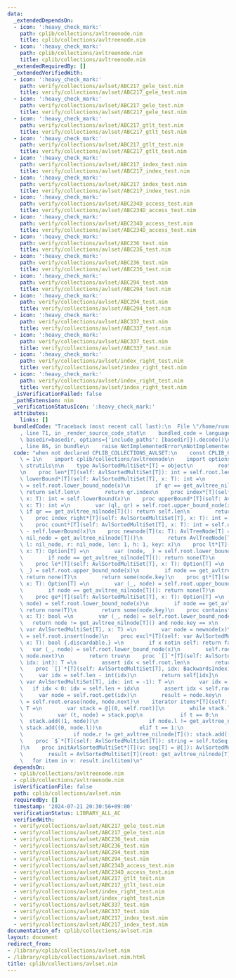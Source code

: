 ```yaml
---
data:
  _extendedDependsOn:
  - icon: ':heavy_check_mark:'
    path: cplib/collections/avltreenode.nim
    title: cplib/collections/avltreenode.nim
  - icon: ':heavy_check_mark:'
    path: cplib/collections/avltreenode.nim
    title: cplib/collections/avltreenode.nim
  _extendedRequiredBy: []
  _extendedVerifiedWith:
  - icon: ':heavy_check_mark:'
    path: verify/collections/avlset/ABC217_gele_test.nim
    title: verify/collections/avlset/ABC217_gele_test.nim
  - icon: ':heavy_check_mark:'
    path: verify/collections/avlset/ABC217_gele_test.nim
    title: verify/collections/avlset/ABC217_gele_test.nim
  - icon: ':heavy_check_mark:'
    path: verify/collections/avlset/ABC217_gtlt_test.nim
    title: verify/collections/avlset/ABC217_gtlt_test.nim
  - icon: ':heavy_check_mark:'
    path: verify/collections/avlset/ABC217_gtlt_test.nim
    title: verify/collections/avlset/ABC217_gtlt_test.nim
  - icon: ':heavy_check_mark:'
    path: verify/collections/avlset/ABC217_index_test.nim
    title: verify/collections/avlset/ABC217_index_test.nim
  - icon: ':heavy_check_mark:'
    path: verify/collections/avlset/ABC217_index_test.nim
    title: verify/collections/avlset/ABC217_index_test.nim
  - icon: ':heavy_check_mark:'
    path: verify/collections/avlset/ABC234D_access_test.nim
    title: verify/collections/avlset/ABC234D_access_test.nim
  - icon: ':heavy_check_mark:'
    path: verify/collections/avlset/ABC234D_access_test.nim
    title: verify/collections/avlset/ABC234D_access_test.nim
  - icon: ':heavy_check_mark:'
    path: verify/collections/avlset/ABC236_test.nim
    title: verify/collections/avlset/ABC236_test.nim
  - icon: ':heavy_check_mark:'
    path: verify/collections/avlset/ABC236_test.nim
    title: verify/collections/avlset/ABC236_test.nim
  - icon: ':heavy_check_mark:'
    path: verify/collections/avlset/ABC294_test.nim
    title: verify/collections/avlset/ABC294_test.nim
  - icon: ':heavy_check_mark:'
    path: verify/collections/avlset/ABC294_test.nim
    title: verify/collections/avlset/ABC294_test.nim
  - icon: ':heavy_check_mark:'
    path: verify/collections/avlset/ABC337_test.nim
    title: verify/collections/avlset/ABC337_test.nim
  - icon: ':heavy_check_mark:'
    path: verify/collections/avlset/ABC337_test.nim
    title: verify/collections/avlset/ABC337_test.nim
  - icon: ':heavy_check_mark:'
    path: verify/collections/avlset/index_right_test.nim
    title: verify/collections/avlset/index_right_test.nim
  - icon: ':heavy_check_mark:'
    path: verify/collections/avlset/index_right_test.nim
    title: verify/collections/avlset/index_right_test.nim
  _isVerificationFailed: false
  _pathExtension: nim
  _verificationStatusIcon: ':heavy_check_mark:'
  attributes:
    links: []
  bundledCode: "Traceback (most recent call last):\n  File \"/home/runner/.local/lib/python3.10/site-packages/onlinejudge_verify/documentation/build.py\"\
    , line 71, in _render_source_code_stat\n    bundled_code = language.bundle(stat.path,\
    \ basedir=basedir, options={'include_paths': [basedir]}).decode()\n  File \"/home/runner/.local/lib/python3.10/site-packages/onlinejudge_verify/languages/nim.py\"\
    , line 86, in bundle\n    raise NotImplementedError\nNotImplementedError\n"
  code: "when not declared CPLIB_COLLECTIONS_AVLSET:\n    const CPLIB_COLLECTIONS_AVLSET*\
    \ = 1\n    import cplib/collections/avltreenode\n    import options, sequtils,\
    \ strutils\n\n    type AvlSortedMultiSet*[T] = object\n        root*: AvlTreeNode[T]\n\
    \n    proc len*[T](self: AvlSortedMultiSet[T]): int = self.root.len\n    proc\
    \ lowerBound*[T](self: AvlSortedMultiSet[T], x: T): int =\n        var (ql, qr)\
    \ = self.root.lower_bound_node(x)\n        if qr == get_avltree_nilnode[T]():\
    \ return self.len\n        return qr.index\n    proc index*[T](self: AvlSortedMultiSet[T],\
    \ x: T): int = self.lowerBound(x)\n    proc upperBound*[T](self: AvlSortedMultiSet[T],\
    \ x: T): int =\n        var (ql, qr) = self.root.upper_bound_node(x)\n       \
    \ if qr == get_avltree_nilnode[T](): return self.len\n        return qr.index\n\
    \    proc index_right*[T](self: AvlSortedMultiSet[T], x: T): int = self.upperBound(x)\n\
    \    proc count*[T](self: AvlSortedMultiSet[T], x: T): int = self.upperBound(x)\
    \ - self.lowerBound(x)\n    proc newnode[T](x: T): AvlTreeNode[T] =\n        var\
    \ nil_node = get_avltree_nilnode[T]()\n        return AvlTreeNode[T](p: nil_node,\
    \ l: nil_node, r: nil_node, len: 1, h: 1, key: x)\n    proc lt*[T](self: AvlSortedMultiSet[T],\
    \ x: T): Option[T] =\n        var (node, _) = self.root.lower_bound_node(x)\n\
    \        if node == get_avltree_nilnode[T](): return none(T)\n        return some(node.key)\n\
    \    proc le*[T](self: AvlSortedMultiSet[T], x: T): Option[T] =\n        var (node,\
    \ _) = self.root.upper_bound_node(x)\n        if node == get_avltree_nilnode[T]():\
    \ return none(T)\n        return some(node.key)\n    proc gt*[T](self: AvlSortedMultiSet[T],\
    \ x: T): Option[T] =\n        var (_, node) = self.root.upper_bound_node(x)\n\
    \        if node == get_avltree_nilnode[T](): return none(T)\n        return some(node.key)\n\
    \    proc ge*[T](self: AvlSortedMultiSet[T], x: T): Option[T] =\n        var (_,\
    \ node) = self.root.lower_bound_node(x)\n        if node == get_avltree_nilnode[T]():\
    \ return none(T)\n        return some(node.key)\n    proc contains*[T](self: AvlSortedMultiSet[T],\
    \ x: T): bool =\n        var (_, node) = self.root.lower_bound_node(x)\n     \
    \   return node != get_avltree_nilnode[T]() and node.key == x\n    proc incl*[T](self:\
    \ var AvlSortedMultiSet[T], x: T) =\n        var node = newnode(x)\n        self.root\
    \ = self.root.insert(node)\n    proc excl*[T](self: var AvlSortedMultiSet[T],\
    \ x: T): bool {.discardable.} =\n        if x notin self: return false\n     \
    \   var (_, node) = self.root.lower_bound_node(x)\n        self.root = self.root.erase(node,\
    \ node.next)\n        return true\n    proc `[]`*[T](self: AvlSortedMultiSet[T],\
    \ idx: int): T =\n        assert idx < self.root.len\n        return self.root.get(idx).key\n\
    \    proc `[]`*[T](self: AvlSortedMultiSet[T], idx: BackwardsIndex): T =\n   \
    \     var idx = self.len - int(idx)\n        return self[idx]\n    proc pop*[T](self:\
    \ var AvlSortedMultiSet[T], idx: int = -1): T =\n        var idx = idx\n     \
    \   if idx < 0: idx = self.len + idx\n        assert idx < self.root.len\n   \
    \     var node = self.root.get(idx)\n        result = node.key\n        self.root\
    \ = self.root.erase(node, node.next)\n    iterator items*[T](self: AvlSortedMultiSet[T]):\
    \ T =\n        var stack = @[(0, self.root)]\n        while stack.len > 0:\n \
    \           var (t, node) = stack.pop\n            if t == 0:\n              \
    \  stack.add((1, node))\n                if node.l != get_avltree_nilnode[T]():\
    \ stack.add((0, node.l))\n            elif t == 1:\n                yield node.key\n\
    \                if node.r != get_avltree_nilnode[T](): stack.add((0, node.r))\n\
    \    proc `$`*[T](self: AvlSortedMultiSet[T]): string = self.toSeq.join(\" \"\
    )\n    proc initAvlSortedMultiSet*[T](v: seq[T] = @[]): AvlSortedMultiSet[T] =\n\
    \        result = AvlSortedMultiSet[T](root: get_avltree_nilnode[T]())\n     \
    \   for item in v: result.incl(item)\n"
  dependsOn:
  - cplib/collections/avltreenode.nim
  - cplib/collections/avltreenode.nim
  isVerificationFile: false
  path: cplib/collections/avlset.nim
  requiredBy: []
  timestamp: '2024-07-21 20:30:56+09:00'
  verificationStatus: LIBRARY_ALL_AC
  verifiedWith:
  - verify/collections/avlset/ABC217_gele_test.nim
  - verify/collections/avlset/ABC217_gele_test.nim
  - verify/collections/avlset/ABC236_test.nim
  - verify/collections/avlset/ABC236_test.nim
  - verify/collections/avlset/ABC294_test.nim
  - verify/collections/avlset/ABC294_test.nim
  - verify/collections/avlset/ABC234D_access_test.nim
  - verify/collections/avlset/ABC234D_access_test.nim
  - verify/collections/avlset/ABC217_gtlt_test.nim
  - verify/collections/avlset/ABC217_gtlt_test.nim
  - verify/collections/avlset/index_right_test.nim
  - verify/collections/avlset/index_right_test.nim
  - verify/collections/avlset/ABC337_test.nim
  - verify/collections/avlset/ABC337_test.nim
  - verify/collections/avlset/ABC217_index_test.nim
  - verify/collections/avlset/ABC217_index_test.nim
documentation_of: cplib/collections/avlset.nim
layout: document
redirect_from:
- /library/cplib/collections/avlset.nim
- /library/cplib/collections/avlset.nim.html
title: cplib/collections/avlset.nim
---
```

